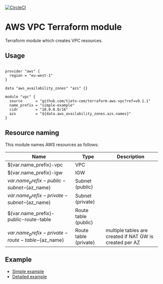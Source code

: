 [![CircleCI](https://circleci.com/gh/tieto-cem/terraform-aws-vpc.svg?style=shield&circle-token=b87b5b396b1fb627b8c4b2a16cff65d8f153ebfd)](https://circleci.com/gh/tieto-cem/terraform-aws-vpc)

AWS VPC Terraform module
===========================================

Terraform module which creates VPC resources.

Usage
-----

```hcl

provider "aws" {
  region = "eu-west-1"
}

data "aws_availability_zones" "azs" {}

module "vpc" {
  source      = "github.com/tieto-cem/terraform-aws-vpc?ref=v0.1.1"
  name_prefix = "simple-example"
  cidr        = "10.0.0.0/16"
  azs         = "${data.aws_availability_zones.azs.names}"
}
```

Resource naming
---------------

This module names AWS resources as follows:

| Name                                             | Type                 | Description                                                   |
|--------------------------------------------------|----------------------|---------------------------------------------------------------|
|${var.name_prefix}-vpc                            | VPC                  |                                                               |
|${var.name_prefix}-igw                            | IGW                  |                                                               |
|${var.name_prefix}-public-subnet-${az_name}       | Subnet (public)      |                                                               |     
|${var.name_prefix}-private-subnet-${az_name}      | Subnet (private)     |                                                               |
|${var.name_prefix}-public-route-table             | Route table (public) |                                                               |
|${var.name_prefix}-private-route-table-${az_name} | Route table (private)| multiple tables are created if NAT GW is created per AZ       | 


Example
-------

* [Simple example](https://github.com/tieto-cem/terraform-aws-vpc/tree/master/examples/simple)
* [Detailed example](https://github.com/tieto-cem/terraform-aws-vpc/tree/master/examples/detailed)